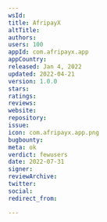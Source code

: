 ```yaml
---
wsId: 
title: AfripayX
altTitle: 
authors: 
users: 100
appId: com.afripayx.app
appCountry: 
released: Jan 4, 2022
updated: 2022-04-21
version: 1.0.0
stars: 
ratings: 
reviews: 
website: 
repository: 
issue: 
icon: com.afripayx.app.png
bugbounty: 
meta: ok
verdict: fewusers
date: 2022-07-31
signer: 
reviewArchive: 
twitter: 
social: 
redirect_from: 

---
```


